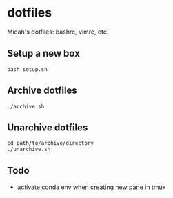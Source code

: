 # dotfiles

Micah's dotfiles: bashrc, vimrc, etc.

## Setup a new box

```
bash setup.sh
```

## Archive dotfiles

```
./archive.sh
```

## Unarchive dotfiles

```
cd path/to/archive/directory
./unarchive.sh
```

## Todo

- activate conda env when creating new pane in tmux
